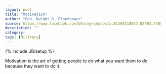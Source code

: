 ```yaml
---
layout: post
title: "Motivation"
author: "Gen. Dwight D. Eisenhower"
source: https://www.facebook.com/USarmy/photos/a.81109118557.82903.44053938557/10152828291803558/
description: ""
category:
tags: [Military]
---
```

{% include JB/setup %}

Motivation is the art of getting people to do what you want them to do because they want to do it.
